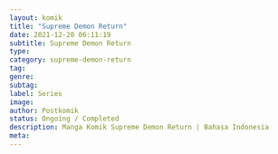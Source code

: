 ```yaml
---
layout: komik
title: "Supreme Demon Return"
date: 2021-12-20 06:11:19
subtitle: Supreme Demon Return
type: 
category: supreme-demon-return
tag: 
genre: 
subtag: 
label: Series
image: 
author: Postkomik
status: Ongoing / Completed
description: Manga Komik Supreme Demon Return | Bahasa Indonesia
meta: 
---
```

